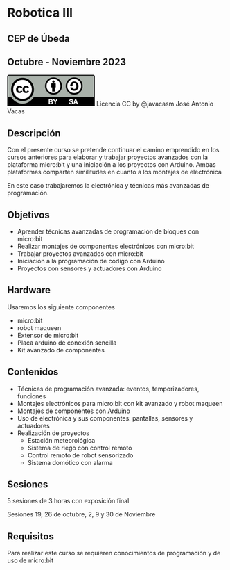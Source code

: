 # Robotica III

## CEP de Úbeda

## Octubre - Noviembre 2023

![](./images/Licencia_CC_peque.png) Licencia CC by @javacasm José Antonio Vacas

## Descripción

Con el presente curso se pretende continuar el camino emprendido en los cursos anteriores para elaborar y trabajar proyectos avanzados con la plataforma micro:bit y una iniciación a los proyectos con Arduino. Ambas plataformas comparten similitudes en cuanto a los montajes de electrónica

En este caso trabajaremos la electrónica y técnicas más avanzadas de programación.

## Objetivos

* Aprender técnicas avanzadas de programación de bloques con micro:bit
* Realizar montajes de componentes electrónicos con micro:bit
* Trabajar proyectos avanzados con micro:bit
* Iniciación a la programación de código con Arduino
* Proyectos con sensores y actuadores con Arduino

## Hardware

Usaremos los siguiente componentes

* micro:bit
* robot maqueen
* Extensor de micro:bit
* Placa arduino de conexión sencilla 
* Kit avanzado de componentes

## Contenidos 

* Técnicas de programación avanzada: eventos, temporizadores, funciones
* Montajes electrónicos para micro:bit con kit avanzado y robot maqueen
* Montajes de componentes con Arduino
* Uso de electrónica y sus componentes: pantallas, sensores y actuadores
* Realización de proyectos
    * Estación meteorológica
    * Sistema de riego con control remoto
    * Control remoto de robot sensorizado
    * Sistema domótico con alarma

## Sesiones

5 sesiones de 3 horas con exposición final

Sesiones 19, 26 de octubre, 2, 9  y 30 de Noviembre


## Requisitos

Para realizar este curso se requieren conocimientos de programación y de uso de micro:bit
